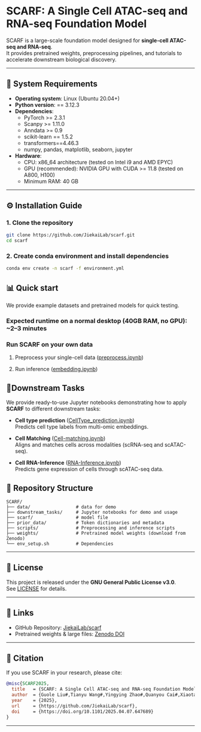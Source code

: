 # SCARF: A Single Cell ATAC-seq and RNA-seq Foundation Model

SCARF is a large-scale foundation model designed for **single-cell ATAC-seq and RNA-seq**.  
It provides pretrained weights, preprocessing pipelines, and tutorials to accelerate downstream biological discovery.

---

## 🚀 System Requirements

- **Operating system**: Linux (Ubuntu 20.04+)
- **Python version**: == 3.12.3
- **Dependencies**:
  - PyTorch >= 2.3.1
  - Scanpy >= 1.11.0
  - Anndata >= 0.9
  - scikit-learn == 1.5.2
  - transformers==4.46.3
  - numpy, pandas, matplotlib, seaborn, jupyter
- **Hardware**:
  - CPU: x86_64 architecture (tested on Intel i9 and AMD EPYC)
  - GPU (recommended): NVIDIA GPU with CUDA >= 11.8 (tested on A800, H100)
  - Minimum RAM: 40 GB

---

## ⚙️ Installation Guide

### 1. Clone the repository

```bash
git clone https://github.com/JiekaiLab/scarf.git
cd scarf
```

### 2. Create conda environment and install dependencies

```bash
conda env create -n scarf -f environment.yml
```


## 📊 Quick start

We provide example datasets and pretrained models for quick testing. 

### Expected runtime on a normal desktop (40GB RAM, no GPU): ~2–3 minutes

### Run SCARF on your own data

1. Preprocess your single-cell data ([preprocess.ipynb](./downstream_tasks/preprocess.ipynb))  

2. Run inference ([embedding.ipynb](./downstream_tasks/embedding.ipynb))  


## 🎯Downstream Tasks

We provide ready-to-use Jupyter notebooks demonstrating how to apply **SCARF** to different downstream tasks:

- **Cell type prediction** ([CellType_prediction.ipynb](./downstream_tasks/CellType_prediction.ipynb))  
  Predicts cell type labels from multi-omic embeddings.

- **Cell Matching** ([Cell-matching.ipynb](./downstream_tasks/Cell-matching.ipynb))  
  Aligns and matches cells across modalities (scRNA-seq and scATAC-seq).

- **Cell RNA-Inference** ([RNA-Inference.ipynb](./downstream_tasks/RNA-Inference.ipynb))  
  Predicts gene expression of cells through scATAC-seq data.

## 📂 Repository Structure

```
SCARF/
├── data/                 # data for demo
├── downstream_tasks/     # Jupyter notebooks for demo and usage
├── scarf/                # model file
├── prior_data/           # Token dictionaries and metadata
├── scripts/              # Preprocessing and inference scripts
├── weights/              # Pretrained model weights (download from Zenodo)
└── env_setup.sh          # Dependencies
```

---

## 📜 License

This project is released under the **GNU General Public License v3.0**.  
See [LICENSE](./LICENSE) for details.

---

## 🔗 Links

* GitHub Repository: [JiekaiLab/scarf](https://github.com/JiekaiLab/scarf)
* Pretrained weights & large files: [Zenodo DOI](https://doi.org/10.5281/zenodo.16956913)

---

## 📖 Citation

If you use SCARF in your research, please cite:

```bibtex
@misc{SCARF2025,
  title   = {SCARF: A Single Cell ATAC-seq and RNA-seq Foundation Model},
  author  = {Guole Liu#,Tianyu Wang#,Yingying Zhao#,Quanyou Cai#,Xiaotao Wang#,Ziyi Wen,Lihui Lin*, Yongbing Zhao*, Ge Yang*,Jiekai Chen*},
  year    = {2025},
  url     = {https://github.com/JiekaiLab/scarf},
  doi     = {https://doi.org/10.1101/2025.04.07.647689}
}
```

---

